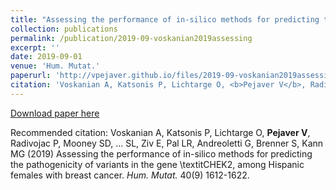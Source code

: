 ```yaml
---
title: "Assessing the performance of in-silico methods for predicting the pathogenicity of variants in the gene \textitCHEK2, among Hispanic females with breast cancer"
collection: publications
permalink: /publication/2019-09-voskanian2019assessing
excerpt: ''
date: 2019-09-01
venue: 'Hum. Mutat.'
paperurl: 'http://vpejaver.github.io/files/2019-09-voskanian2019assessing.pdf'
citation: 'Voskanian A, Katsonis P, Lichtarge O, <b>Pejaver V</b>, Radivojac P, Mooney SD, ... SL, Ziv E, Pal LR, Andreoletti G, Brenner S, Kann MG (2019) Assessing the performance of in-silico methods for predicting the pathogenicity of variants in the gene \textitCHEK2, among Hispanic females with breast cancer. <i>Hum. Mutat.</i> 40(9) 1612-1622.'
---
```

[Download paper here](http://vpejaver.github.io/files/2019-09-voskanian2019assessing.pdf)

Recommended citation: Voskanian A, Katsonis P, Lichtarge O, <b>Pejaver V</b>, Radivojac P, Mooney SD, ... SL, Ziv E, Pal LR, Andreoletti G, Brenner S, Kann MG (2019) Assessing the performance of in-silico methods for predicting the pathogenicity of variants in the gene \textitCHEK2, among Hispanic females with breast cancer. <i>Hum. Mutat.</i> 40(9) 1612-1622.
